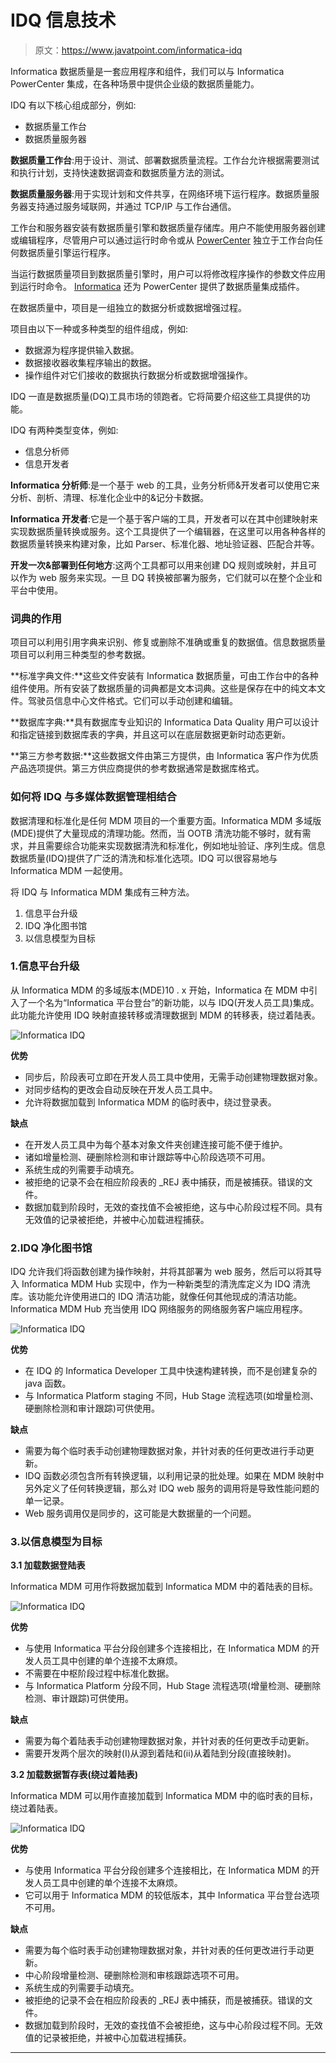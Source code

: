# IDQ 信息技术

> 原文：<https://www.javatpoint.com/informatica-idq>

Informatica 数据质量是一套应用程序和组件，我们可以与 Informatica PowerCenter 集成，在各种场景中提供企业级的数据质量能力。

IDQ 有以下核心组成部分，例如:

*   数据质量工作台
*   数据质量服务器

**数据质量工作台**:用于设计、测试、部署数据质量流程。工作台允许根据需要测试和执行计划，支持快速数据调查和数据质量方法的测试。

**数据质量服务器**:用于实现计划和文件共享，在网络环境下运行程序。数据质量服务器支持通过服务域联网，并通过 TCP/IP 与工作台通信。

工作台和服务器安装有数据质量引擎和数据质量存储库。用户不能使用服务器创建或编辑程序，尽管用户可以通过运行时命令或从 [PowerCenter](https://www.javatpoint.com/informatica-powercenter) 独立于工作台向任何数据质量引擎运行程序。

当运行数据质量项目到数据质量引擎时，用户可以将修改程序操作的参数文件应用到运行时命令。 [Informatica](https://www.javatpoint.com/informatica) 还为 PowerCenter 提供了数据质量集成插件。

在数据质量中，项目是一组独立的数据分析或数据增强过程。

项目由以下一种或多种类型的组件组成，例如:

*   数据源为程序提供输入数据。
*   数据接收器收集程序输出的数据。
*   操作组件对它们接收的数据执行数据分析或数据增强操作。

IDQ 一直是数据质量(DQ)工具市场的领跑者。它将简要介绍这些工具提供的功能。

IDQ 有两种类型变体，例如:

*   信息分析师
*   信息开发者

**Informatica 分析师**:是一个基于 web 的工具，业务分析师&开发者可以使用它来分析、剖析、清理、标准化企业中的&记分卡数据。

**Informatica 开发者**:它是一个基于客户端的工具，开发者可以在其中创建映射来实现数据质量转换或服务。这个工具提供了一个编辑器，在这里可以用各种各样的数据质量转换来构建对象，比如 Parser、标准化器、地址验证器、匹配合并等。

**开发一次&部署到任何地方**:这两个工具都可以用来创建 DQ 规则或映射，并且可以作为 web 服务来实现。一旦 DQ 转换被部署为服务，它们就可以在整个企业和平台中使用。

### 词典的作用

项目可以利用引用字典来识别、修复或删除不准确或重复的数据值。信息数据质量项目可以利用三种类型的参考数据。

**标准字典文件:**这些文件安装有 Informatica 数据质量，可由工作台中的各种组件使用。所有安装了数据质量的词典都是文本词典。这些是保存在中的纯文本文件。驾驶员信息中心文件格式。它们可以手动创建和编辑。

**数据库字典:**具有数据库专业知识的 Informatica Data Quality 用户可以设计和指定链接到数据库表的字典，并且这可以在底层数据更新时动态更新。

**第三方参考数据:**这些数据文件由第三方提供，由 Informatica 客户作为优质产品选项提供。第三方供应商提供的参考数据通常是数据库格式。

### 如何将 IDQ 与多媒体数据管理相结合

数据清理和标准化是任何 MDM 项目的一个重要方面。Informatica MDM 多域版(MDE)提供了大量现成的清理功能。然而，当 OOTB 清洗功能不够时，就有需求，并且需要综合功能来实现数据清洗和标准化，例如地址验证、序列生成。信息数据质量(IDQ)提供了广泛的清洗和标准化选项。IDQ 可以很容易地与 Informatica MDM 一起使用。

将 IDQ 与 Informatica MDM 集成有三种方法。

1.  信息平台升级
2.  IDQ 净化图书馆
3.  以信息模型为目标

### 1.信息平台升级

从 Informatica MDM 的多域版本(MDE)10 . x 开始，Informatica 在 MDM 中引入了一个名为“Informatica 平台登台”的新功能，以与 IDQ(开发人员工具)集成。此功能允许使用 IDQ 映射直接转移或清理数据到 MDM 的转移表，绕过着陆表。

![Informatica IDQ](img/19aa6ff062f72fe795b192bb21dfc6cb.png)

**优势**

*   同步后，阶段表可立即在开发人员工具中使用，无需手动创建物理数据对象。
*   对同步结构的更改会自动反映在开发人员工具中。
*   允许将数据加载到 Informatica MDM 的临时表中，绕过登录表。

**缺点**

*   在开发人员工具中为每个基本对象文件夹创建连接可能不便于维护。
*   诸如增量检测、硬删除检测和审计跟踪等中心阶段选项不可用。
*   系统生成的列需要手动填充。
*   被拒绝的记录不会在相应阶段表的 _REJ 表中捕获，而是被捕获。错误的文件。
*   数据加载到阶段时，无效的查找值不会被拒绝，这与中心阶段过程不同。具有无效值的记录被拒绝，并被中心加载进程捕获。

### 2.IDQ 净化图书馆

IDQ 允许我们将函数创建为操作映射，并将其部署为 web 服务，然后可以将其导入 Informatica MDM Hub 实现中，作为一种新类型的清洗库定义为 IDQ 清洗库。该功能允许使用进口的 IDQ 清洁功能，就像任何其他现成的清洁功能。Informatica MDM Hub 充当使用 IDQ 网络服务的网络服务客户端应用程序。

![Informatica IDQ](img/0ca1bb99a6fd53a352ded8456bc20d5c.png)

**优势**

*   在 IDQ 的 Informatica Developer 工具中快速构建转换，而不是创建复杂的 java 函数。
*   与 Informatica Platform staging 不同，Hub Stage 流程选项(如增量检测、硬删除检测和审计跟踪)可供使用。

**缺点**

*   需要为每个临时表手动创建物理数据对象，并针对表的任何更改进行手动更新。
*   IDQ 函数必须包含所有转换逻辑，以利用记录的批处理。如果在 MDM 映射中另外定义了任何转换逻辑，那么对 IDQ web 服务的调用将是导致性能问题的单一记录。
*   Web 服务调用仅是同步的，这可能是大数据量的一个问题。

### 3.以信息模型为目标

**3.1 加载数据登陆表**

Informatica MDM 可用作将数据加载到 Informatica MDM 中的着陆表的目标。

![Informatica IDQ](img/390ccd08fa12d682b11f9dffd6ac2f2e.png)

**优势**

*   与使用 Informatica 平台分段创建多个连接相比，在 Informatica MDM 的开发人员工具中创建的单个连接不太麻烦。
*   不需要在中枢阶段过程中标准化数据。
*   与 Informatica Platform 分段不同，Hub Stage 流程选项(增量检测、硬删除检测、审计跟踪)可供使用。

**缺点**

*   需要为每个着陆表手动创建物理数据对象，并针对表的任何更改手动更新。
*   需要开发两个层次的映射(I)从源到着陆和(ii)从着陆到分段(直接映射)。

**3.2 加载数据暂存表(绕过着陆表)**

Informatica MDM 可以用作直接加载到 Informatica MDM 中的临时表的目标，绕过着陆表。

![Informatica IDQ](img/d26477cc766176ce500bde9e5395b1af.png)

**优势**

*   与使用 Informatica 平台分段创建多个连接相比，在 Informatica MDM 的开发人员工具中创建的单个连接不太麻烦。
*   它可以用于 Informatica MDM 的较低版本，其中 Informatica 平台登台选项不可用。

**缺点**

*   需要为每个临时表手动创建物理数据对象，并针对表的任何更改进行手动更新。
*   中心阶段增量检测、硬删除检测和审核跟踪选项不可用。
*   系统生成的列需要手动填充。
*   被拒绝的记录不会在相应阶段表的 _REJ 表中捕获，而是被捕获。错误的文件。
*   数据加载到阶段时，无效的查找值不会被拒绝，这与中心阶段过程不同。无效值的记录被拒绝，并被中心加载进程捕获。

* * *